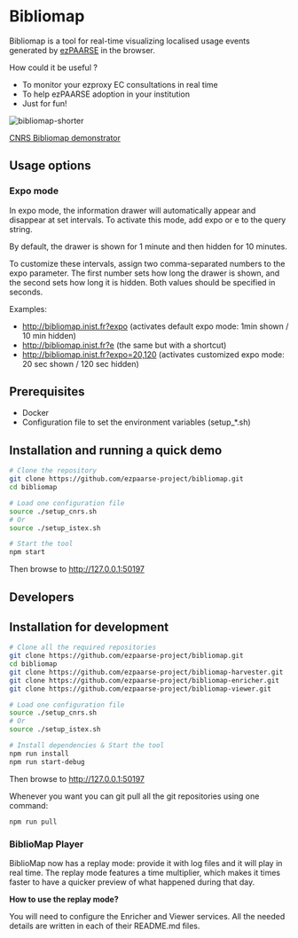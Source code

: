 # Bibliomap

Bibliomap is a tool for real-time visualizing localised usage events generated by [ezPAARSE](https://github.com/ezpaarse-project/ezpaarse) in the browser.

How could it be useful ?
- To monitor your ezproxy EC consultations in real time
- To help ezPAARSE adoption in your institution
- Just for fun!

![bibliomap-shorter](https://github.com/user-attachments/assets/5151332c-444d-461c-89eb-e6423b154320)

[CNRS Bibliomap demonstrator](http://bibliomap.inist.fr/)

## Usage options

### Expo mode

In expo mode, the information drawer will automatically appear and disappear at set intervals. To activate this mode, add expo or e to the query string.

By default, the drawer is shown for 1 minute and then hidden for 10 minutes.

To customize these intervals, assign two comma-separated numbers to the expo parameter. The first number sets how long the drawer is shown, and the second sets how long it is hidden. Both values should be specified in seconds.

Examples:
  - http://bibliomap.inist.fr?expo (activates default expo mode: 1min shown / 10 min hidden)
  - http://bibliomap.inist.fr?e (the same but with a shortcut)  
  - http://bibliomap.inist.fr?expo=20,120 (activates customized expo mode: 20 sec shown / 120 sec hidden)  

## Prerequisites

  * Docker
  * Configuration file to set the environment variables (setup_*.sh)

## Installation and running a quick demo

```bash
# Clone the repository
git clone https://github.com/ezpaarse-project/bibliomap.git
cd bibliomap

# Load one configuration file
source ./setup_cnrs.sh 
# Or
source ./setup_istex.sh

# Start the tool
npm start
```

Then browse to http://127.0.0.1:50197

## Developers

## Installation for development

```bash
# Clone all the required repositories
git clone https://github.com/ezpaarse-project/bibliomap.git
cd bibliomap
git clone https://github.com/ezpaarse-project/bibliomap-harvester.git
git clone https://github.com/ezpaarse-project/bibliomap-enricher.git
git clone https://github.com/ezpaarse-project/bibliomap-viewer.git

# Load one configuration file
source ./setup_cnrs.sh 
# Or
source ./setup_istex.sh

# Install dependencies & Start the tool
npm run install
npm run start-debug
```

Then browse to http://127.0.0.1:50197

Whenever you want you can git pull all the git repositories using one command:
```
npm run pull
```

### BiblioMap Player

BiblioMap now has a replay mode: provide it with log files and it will play in real time. The replay mode features a time multiplier, which makes it times faster to have a quicker preview of what happened during that day.

__How to use the replay mode?__

You will need to configure the Enricher and Viewer services. All the needed details are written in each of their README.md files.
